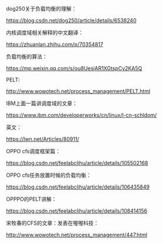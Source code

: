 dog250关于负载均衡的理解：

https://blog.csdn.net/dog250/article/details/6538240



内核调度域相关解释的中文翻译：

https://zhuanlan.zhihu.com/p/70354817



负载均衡的算法：

https://mp.weixin.qq.com/s/ou8UesjAR1XGtspCy2KA5Q



PELT:

http://www.wowotech.net/process_management/PELT.html



IBM上面一篇讲调度域的文章：

https://www.ibm.com/developerworks/cn/linux/l-cn-schldom/

英文：

https://lwn.net/Articles/80911/



OPPO cfs调度框架篇：

https://blog.csdn.net/feelabclihu/article/details/105502168



OPPO cfs任务放置时候的负载均衡：

https://blog.csdn.net/feelabclihu/article/details/106435849



OPPPO的PELT讲解：

https://blog.csdn.net/feelabclihu/article/details/108414156



宋牧春的CFS的文章：发表在喔喔科技：

http://www.wowotech.net/process_management/447.html